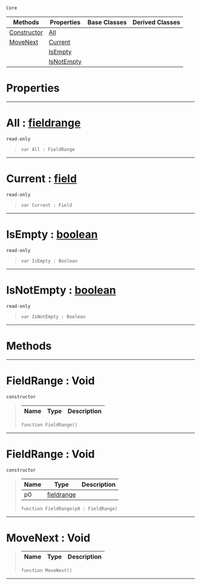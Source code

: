  `Core`

|Methods|Properties|Base Classes|Derived Classes|
|---|---|---|---|
|[Constructor](fieldrange.md#fieldrange-void)|[All](fieldrange.md#all-zilch-engine-document)| | |
|[MoveNext](fieldrange.md#movenext-void)|[Current](fieldrange.md#current-zilch-engine-docu)| | |
| |[IsEmpty](fieldrange.md#isempty-zilch-engine-docu)| | |
| |[IsNotEmpty](fieldrange.md#isnotempty-zilch-engine-d)| | |


 #  Properties


---  
 #  All : [fieldrange](fieldrange.md)

 `read-only`

> 
> ```TS:Nada
> var All : FieldRange


---  
 #  Current : [field](field.md)

 `read-only`

> 
> ```TS:Nada
> var Current : Field


---  
 #  IsEmpty : [boolean](boolean.md)

 `read-only`

> 
> ```TS:Nada
> var IsEmpty : Boolean


---  
 #  IsNotEmpty : [boolean](boolean.md)

 `read-only`

> 
> ```TS:Nada
> var IsNotEmpty : Boolean


---  
 #  Methods


---  
 #  FieldRange : Void

 `constructor`

> 
> |Name|Type|Description|
> |---|---|---|
> ```TS:Nada
> function FieldRange()
> ``` 


---  
 #  FieldRange : Void

 `constructor`

> 
> |Name|Type|Description|
> |---|---|---|
> |p0|[fieldrange](fieldrange.md)| |
> ```TS:Nada
> function FieldRange(p0 : FieldRange)
> ``` 


---  
 #  MoveNext : Void

> 
> |Name|Type|Description|
> |---|---|---|
> ```TS:Nada
> function MoveNext()
> ``` 


---  
 

 